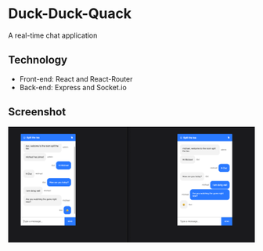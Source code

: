 # Duck-Duck-Quack

A real-time chat application

## Technology

- Front-end: React and React-Router
- Back-end: Express and Socket.io

## Screenshot

![screenshot](images/SS.png)
